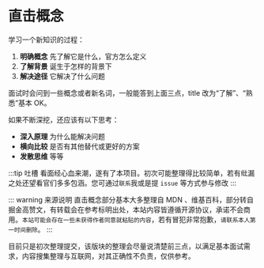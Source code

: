 # 直击概念

学习一个新知识的过程：

1. **明确概念** 先了解它是什么，官方怎么定义
2. **了解背景** 诞生于怎样的背景下
3. **解决途径** 它解决了什么问题

面试时会问到一些概念或者新名词，一般能答到上面三点，title 改为“了解”、“熟悉”基本 OK。

如果不断深挖，还应该有以下思考：

- **深入原理** 为什么能解决问题
- **横向比较** 是否有其他替代或更好的方案
- **发散思维** 等等

:::tip 吐槽
看面经心血来潮，遂有了本项目。初次可能整理得比较简单，若有纰漏之处还望看官们多多包涵。您可通过`联系`我或是提 `issue` 等方式参与修改
:::

::: warning 来源说明
直击概念部分基本大多整理自 MDN 、维基百科，部分转自掘金高赞文，有转载会在参考标明出处，本站内容皆遵循开源协议，承诺不会商用。`本站可能会存在一些未获得作者同意就粘贴的内容`，若有冒犯非常抱歉，`请联系本人第一时间删除`。
:::

目前只是初次整理提交，该版块的整理会尽量说清楚前三点，以满足基本面试需求，内容搜集整理与互联网，对其正确性不负责，仅供参考。
